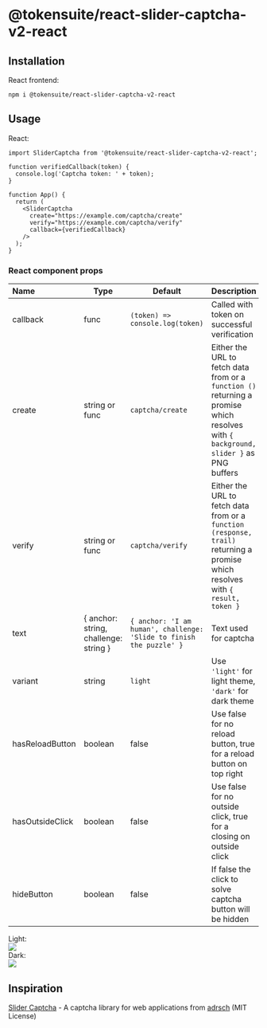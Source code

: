 # @tokensuite/react-slider-captcha-v2-react

## Installation

React frontend:

```
npm i @tokensuite/react-slider-captcha-v2-react
```

## Usage

React:

```
import SliderCaptcha from '@tokensuite/react-slider-captcha-v2-react';

function verifiedCallback(token) {
  console.log('Captcha token: ' + token);
}

function App() {
  return (
    <SliderCaptcha
      create="https://example.com/captcha/create"
      verify="https://example.com/captcha/verify"
      callback={verifiedCallback}
    />
  );
}
```

### React component props

| Name     | Type                                  | Default                                                             | Description                                                                                                                          |
| :------- | ------------------------------------- | ------------------------------------------------------------------- | ------------------------------------------------------------------------------------------------------------------------------------ |
| callback | func                                  | `(token) => console.log(token)`                                     | Called with token on successful verification                                                                                         |
| create   | string or func                        | `captcha/create`                                                    | Either the URL to fetch data from or a `function ()` returning a promise which resolves with `{ background, slider }` as PNG buffers |
| verify   | string or func                        | `captcha/verify`                                                    | Either the URL to fetch data from or a `function (response, trail)` returning a promise which resolves with `{ result, token }`      |
| text     | { anchor: string, challenge: string } | `{ anchor: 'I am human', challenge: 'Slide to finish the puzzle' }` | Text used for captcha                                                                                                                |
| variant  | string                                | `light`                                                             | Use `'light'` for light theme, `'dark'` for dark theme                                                                               |
| hasReloadButton  | boolean                                | false                                                             | Use false for no reload button, true for a reload button on top right                                                                               |
| hasOutsideClick  | boolean                                | false                                                             | Use false for no outside click, true for a closing on outside click                                                                               |
| hideButton  | boolean                                | false                                                             | If false the click to solve captcha button will be hidden                                                                               |

Light:\
![](https://raw.githubusercontent.com/adrsch/slider-captcha/master/light.png)\
Dark:\
![](https://raw.githubusercontent.com/adrsch/slider-captcha/master/dark.png)

## Inspiration

  [Slider Captcha](https://github.com/adrsch/slider-captcha) - A captcha library for web applications from [adrsch](https://github.com/adrsch) (MIT License)

